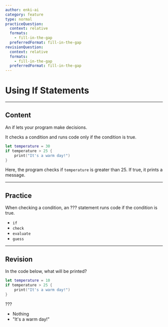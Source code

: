 ```yaml
---
author: enki-ai
category: feature
type: normal
practiceQuestion:
  context: relative
  formats:
    - fill-in-the-gap
  preferredFormat: fill-in-the-gap
revisionQuestion:
  context: relative
  formats:
    - fill-in-the-gap
  preferredFormat: fill-in-the-gap
---
```


# Using If Statements

---
## Content

An if lets your program make decisions.

It checks a condition and runs code only if the condition is true.

```swift
let temperature = 30
if temperature > 25 {
    print("It's a warm day!")
}
```

Here, the program checks if `temperature` is greater than 25. If true, it prints a message.

---
## Practice

When checking a condition, an ??? statement runs code if the condition is true.

- `if`
- `check`
- `evaluate`
- `guess`

---
## Revision

In the code below, what will be printed?

```swift
let temperature = 10
if temperature > 25 {
    print("It's a warm day!")
}
```

???

- Nothing
- "It's a warm day!"
